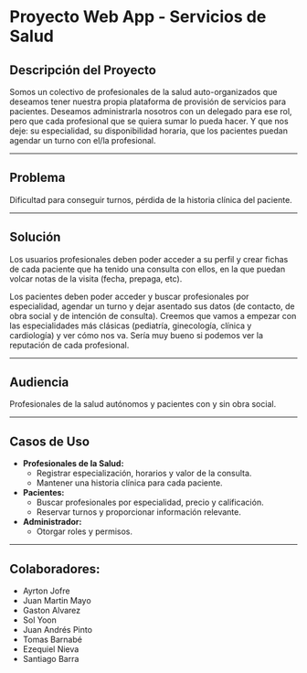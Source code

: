 # Proyecto Web App - Servicios de Salud

## Descripción del Proyecto

Somos un colectivo de profesionales de la salud auto-organizados que deseamos tener nuestra propia plataforma de provisión de servicios para pacientes. Deseamos administrarla nosotros con un delegado para ese rol, pero que cada profesional que se quiera sumar lo pueda hacer. Y que nos deje: su especialidad, su disponibilidad horaria, que los pacientes puedan agendar un turno con el/la profesional.

---

## Problema

Dificultad para conseguir turnos, pérdida de la historia clínica del paciente.

---

## Solución

Los usuarios profesionales deben poder acceder a su perfil y crear fichas de cada paciente que ha tenido una consulta con ellos, en la que puedan volcar notas de la visita (fecha, prepaga, etc).

Los pacientes deben poder acceder y buscar profesionales por especialidad, agendar un turno y dejar asentado sus datos (de contacto, de obra social y de intención de consulta). Creemos que vamos a empezar con las especialidades más clásicas (pediatría, ginecología, clínica y cardiología) y ver cómo nos va. Sería muy bueno si podemos ver la reputación de cada profesional.

---

## Audiencia

Profesionales de la salud autónomos y pacientes con y sin obra social.

---

## Casos de Uso

- **Profesionales de la Salud:**
  - Registrar especialización, horarios y valor de la consulta.
  - Mantener una historia clínica para cada paciente.
- **Pacientes:**
  - Buscar profesionales por especialidad, precio y calificación.
  - Reservar turnos y proporcionar información relevante.
- **Administrador:**
  - Otorgar roles y permisos.

---

## Colaboradores:

- Ayrton Jofre
- Juan Martin Mayo
- Gaston Alvarez
- Sol Yoon
- Juan Andrés Pinto
- Tomas Barnabé
- Ezequiel Nieva
- Santiago Barra
